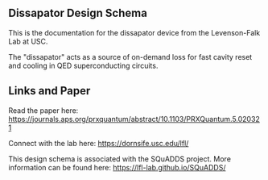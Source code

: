 ## Dissapator Design Schema


This is the documentation for the dissapator device from the Levenson-Falk Lab at USC.

The "dissapator" acts as a source of on-demand loss for fast cavity reset and cooling in QED superconducting circuits. 

## Links and Paper

Read the paper here: https://journals.aps.org/prxquantum/abstract/10.1103/PRXQuantum.5.020321


Connect with the lab here: https://dornsife.usc.edu/lfl/


This design schema is associated with the SQuADDS project. More information can be found here: https://lfl-lab.github.io/SQuADDS/

